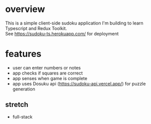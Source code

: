 # overview

This is a simple client-side sudoku application I'm building to learn Typescript and Redux Toolkit.
</br>
See https://sudoku-ts.herokuapp.com/ for deployment

# features

- user can enter numbers or notes
- app checks if squares are correct
- app senses when game is complete
- app uses Dosuku api (https://sudoku-api.vercel.app/) for puzzle generation

## stretch

- full-stack


